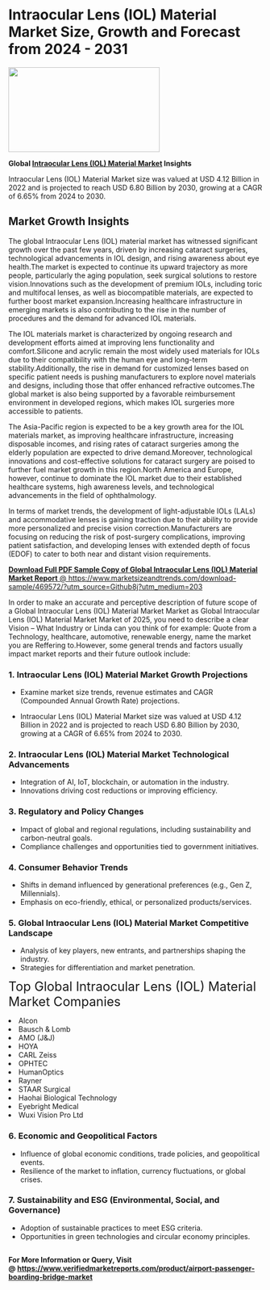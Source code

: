 <H1>Intraocular Lens (IOL) Material Market Size, Growth and Forecast from 2024 - 2031</H1><img class="aligncenter size-medium wp-image-584254" src="https://thirdeyenews.in/wp-content/uploads/2024/09/Global-Market-Research-300x168.jpeg" alt="" width="300" height="168" /><p><strong>Global&nbsp;<a href="https://www.marketsizeandtrends.com/download-sample/469572/?utm_source=Github8j?utm_medium=203">Intraocular Lens (IOL) Material Market</a> Insights</strong></p><p>Intraocular Lens (IOL) Material Market size was valued at USD 4.12 Billion in 2022 and is projected to reach USD 6.80 Billion by 2030, growing at a CAGR of 6.65% from 2024 to 2030.</p><p><h2>Market Growth Insights</h2> <p>The global Intraocular Lens (IOL) material market has witnessed significant growth over the past few years, driven by increasing cataract surgeries, technological advancements in IOL design, and rising awareness about eye health.The market is expected to continue its upward trajectory as more people, particularly the aging population, seek surgical solutions to restore vision.Innovations such as the development of premium IOLs, including toric and multifocal lenses, as well as biocompatible materials, are expected to further boost market expansion.Increasing healthcare infrastructure in emerging markets is also contributing to the rise in the number of procedures and the demand for advanced IOL materials.</p> <p><a href="#"></a></p> <p>The IOL materials market is characterized by ongoing research and development efforts aimed at improving lens functionality and comfort.Silicone and acrylic remain the most widely used materials for IOLs due to their compatibility with the human eye and long-term stability.Additionally, the rise in demand for customized lenses based on specific patient needs is pushing manufacturers to explore novel materials and designs, including those that offer enhanced refractive outcomes.The global market is also being supported by a favorable reimbursement environment in developed regions, which makes IOL surgeries more accessible to patients.</p> <p>The Asia-Pacific region is expected to be a key growth area for the IOL materials market, as improving healthcare infrastructure, increasing disposable incomes, and rising rates of cataract surgeries among the elderly population are expected to drive demand.Moreover, technological innovations and cost-effective solutions for cataract surgery are poised to further fuel market growth in this region.North America and Europe, however, continue to dominate the IOL market due to their established healthcare systems, high awareness levels, and technological advancements in the field of ophthalmology.</p> <p>In terms of market trends, the development of light-adjustable IOLs (LALs) and accommodative lenses is gaining traction due to their ability to provide more personalized and precise vision correction.Manufacturers are focusing on reducing the risk of post-surgery complications, improving patient satisfaction, and developing lenses with extended depth of focus (EDOF) to cater to both near and distant vision requirements.</p> <p><a href="#"></p><p><span class=""><strong>Download Full PDF Sample Copy of Global Intraocular Lens (IOL) Material Market Report</strong> @ <a href="https://www.marketsizeandtrends.com/download-sample/469572/?utm_source=Github8j?utm_medium=203" target="_blank">https://www.marketsizeandtrends.com/download-sample/469572/?utm_source=Github8j?utm_medium=203</a></span></p><p>In order to make an accurate and perceptive description of future scope of a Global&nbsp;Intraocular Lens (IOL) Material Market Market as Global&nbsp;Intraocular Lens (IOL) Material Market Market of 2025, you need to describe a clear Vision &ndash; What Industry or Linda can you think of for example: Quote from a Technology, healthcare, automotive, renewable energy, name the market you are Reffering to.However, some general trends and factors usually impact market reports and their future outlook include:</p><h3>1.&nbsp;<strong>Intraocular Lens (IOL) Material Market Growth Projections</strong></h3><ul><li>Examine market size trends, revenue estimates and CAGR (Compounded Annual Growth Rate) projections.</li><li><p>Intraocular Lens (IOL) Material Market size was valued at USD 4.12 Billion in 2022 and is projected to reach USD 6.80 Billion by 2030, growing at a CAGR of 6.65% from 2024 to 2030.</p></li></ul><h3>2.&nbsp;<strong>Intraocular Lens (IOL) Material Market Technological Advancements</strong></h3><ul><li>Integration of AI, IoT, blockchain, or automation in the industry.</li><li>Innovations driving cost reductions or improving efficiency.</li></ul><h3>3.&nbsp;<strong>Regulatory and Policy Changes</strong></h3><ul><li>Impact of global and regional regulations, including sustainability and carbon-neutral goals.</li><li>Compliance challenges and opportunities tied to government initiatives.</li></ul><h3>4.&nbsp;<strong>Consumer Behavior Trends</strong></h3><ul><li>Shifts in demand influenced by generational preferences (e.g., Gen Z, Millennials).</li><li>Emphasis on eco-friendly, ethical, or personalized products/services.</li></ul><h3>5.&nbsp;<strong>Global Intraocular Lens (IOL) Material Market Competitive Landscape</strong></h3><ul><li>Analysis of key players, new entrants, and partnerships shaping the industry.</li><li>Strategies for differentiation and market penetration.</li></ul><p data-pm-slice="1 1 []"><span style="color: inherit; font-family: inherit; font-size: 25px;">Top Global Intraocular Lens (IOL) Material Market Companies</span></p><div class="" data-test-id=""><p><li>Alcon</li><li> Bausch & Lomb</li><li> AMO (J&J)</li><li> HOYA</li><li> CARL Zeiss</li><li> OPHTEC</li><li> HumanOptics</li><li> Rayner</li><li> STAAR Surgical</li><li> Haohai Biological Technology</li><li> Eyebright Medical</li><li> Wuxi Vision Pro Ltd</li></p></div><h3>6.&nbsp;<strong>Economic and Geopolitical Factors</strong></h3><ul><li>Influence of global economic conditions, trade policies, and geopolitical events.</li><li>Resilience of the market to inflation, currency fluctuations, or global crises.</li></ul><h3>7.&nbsp;<strong>Sustainability and ESG (Environmental, Social, and Governance)</strong></h3><ul><li>Adoption of sustainable practices to meet ESG criteria.</li><li>Opportunities in green technologies and circular economy principles.</li></ul><h2><strong style="font-size: 14px;">For More Information or Query, Visit @&nbsp;</strong><a style="background-color: #ffffff; font-size: 14px;" href="https://www.marketsizeandtrends.com/report/intraocular-lens-iol-material-market/" target="_blank">https://www.verifiedmarketreports.com/product/airport-passenger-boarding-bridge-market</a></h2>